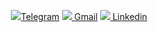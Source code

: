 <p align="center"><a href="https://t.me/MasterArthur"><img src="https://img.icons8.com/material-outlined/20/FFFFFF/telegram-app.png"/>Telegram</a> <a href="mailto:work.masterarthur@gmail.com"><img src="https://img.icons8.com/material-outlined/20/FFFFFF/gmail-new.png"/> Gmail</a> <a href="https://www.linkedin.com/in/masterarthur/"><img src="https://img.icons8.com/material-outlined/20/FFFFFF/linkedin--v1.png"/> Linkedin</a></p>
